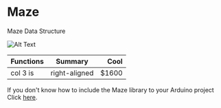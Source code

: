 # Maze
Maze Data Structure

![Alt Text]()

| Functions     | Summary       | Cool  |
| ------------- |:-------------:| -----:|
| col 3 is      | right-aligned | $1600 |





If you don't know how to include the Maze library to your Arduino project Click [here](https://www.arduino.cc/en/guide/libraries#toc4).  
